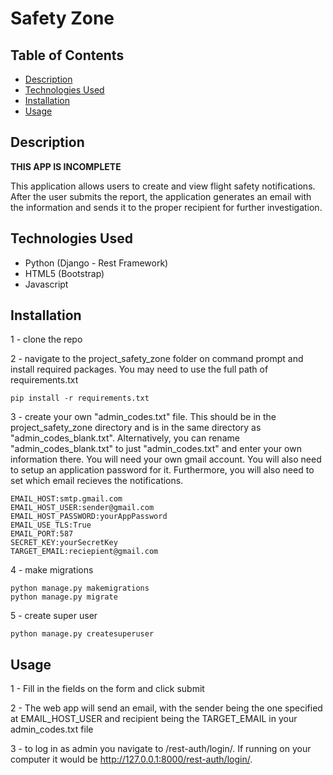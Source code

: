# Safety Zone

## Table of Contents

* [Description](#description)
* [Technologies Used](#technologies-used)
* [Installation](#installation)
* [Usage](#usage)


## Description

**THIS APP IS INCOMPLETE**

This application allows users to create and view flight safety notifications.
After the user submits the report, the application generates an email with the information and sends it to the proper recipient for further investigation.

## Technologies Used

* Python (Django - Rest Framework)
* HTML5 (Bootstrap)
* Javascript

## Installation

1 - clone the repo

2 - navigate to the project_safety_zone folder on command prompt and install required packages. You may need to use the full path of requirements.txt

```
pip install -r requirements.txt

```

3 - create your own "admin_codes.txt" file. This should be in the project_safety_zone directory and is in the same directory as "admin_codes_blank.txt". Alternatively, you can rename "admin_codes_blank.txt" to just "admin_codes.txt" and enter your own information there. You will need your own gmail account. You will also need to setup an application password for it.
Furthermore, you will also need to set which email recieves the notifications.
```
EMAIL_HOST:smtp.gmail.com
EMAIL_HOST_USER:sender@gmail.com
EMAIL_HOST_PASSWORD:yourAppPassword
EMAIL_USE_TLS:True
EMAIL_PORT:587
SECRET_KEY:yourSecretKey
TARGET_EMAIL:reciepient@gmail.com
```
4 - make migrations

```
python manage.py makemigrations
python manage.py migrate
```


5 - create super user

```
python manage.py createsuperuser
```

## Usage

1 - Fill in the fields on the form and click submit

2 - The web app will send an email, with the sender being the one specified at EMAIL_HOST_USER and recipient being the TARGET_EMAIL in your admin_codes.txt file

3 - to log in as admin you navigate to /rest-auth/login/. If running on your computer it would be http://127.0.0.1:8000/rest-auth/login/.
